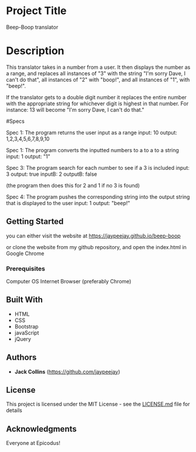 # Project Title

Beep-Boop translator

# Description

This translator takes in a number from a user. It then displays the number as a range, and replaces all instances of "3" with the string "I'm sorry Dave, I can't do that", all instances of "2" with "boop!", and all instances of "1", with "beep!".

If the translator gets to a double digit number it replaces the entire number with the appropriate string for whichever digit is highest in that number. For instance: 13 will become "I'm sorry Dave, I can't do that."

#Specs

Spec 1: The program returns the user input as a range
  input: 10
  output: 1,2,3,4,5,6,7,8,9,10

Spec 1: The program converts the inputted numbers to a to a to a string
  input: 1
  output: "1"

Spec 3: The program search for each number to see if a 3 is included
  input: 3
  output: true
  inputB: 2
  outputB: false

  (the program then does this for 2 and 1 if no 3 is found)

Spec 4: The program pushes the corresponding string into the output string that is displayed to the user
  input: 1
  output: "beep!"




## Getting Started

you can either visit the website at https://jaypeejay.github.io/beep-boop

or clone the website from my github repository, and open the index.html in Google Chrome

### Prerequisites

Computer
OS
Internet Browser (preferably Chrome)



## Built With

* HTML
* CSS
* Bootstrap
* javaScript
* jQuery



## Authors

* **Jack Collins**  (https://github.com/jaypeejay)



## License

This project is licensed under the MIT License - see the [LICENSE.md](LICENSE.md) file for details

## Acknowledgments

Everyone at Epicodus!
